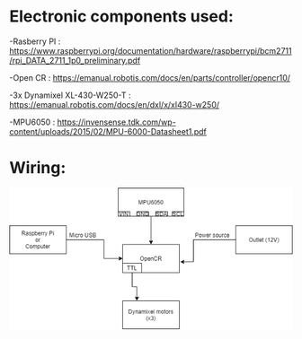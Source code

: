 # Electronic components used:

  -Rasberry PI : https://www.raspberrypi.org/documentation/hardware/raspberrypi/bcm2711/rpi_DATA_2711_1p0_preliminary.pdf
  
  -Open CR : https://emanual.robotis.com/docs/en/parts/controller/opencr10/
  
  -3x Dynamixel XL-430-W250-T : https://emanual.robotis.com/docs/en/dxl/x/xl430-w250/
  
  -MPU6050 : https://invensense.tdk.com/wp-content/uploads/2015/02/MPU-6000-Datasheet1.pdf


# Wiring: 
  ![Wiring](Electric_Wring.png)

